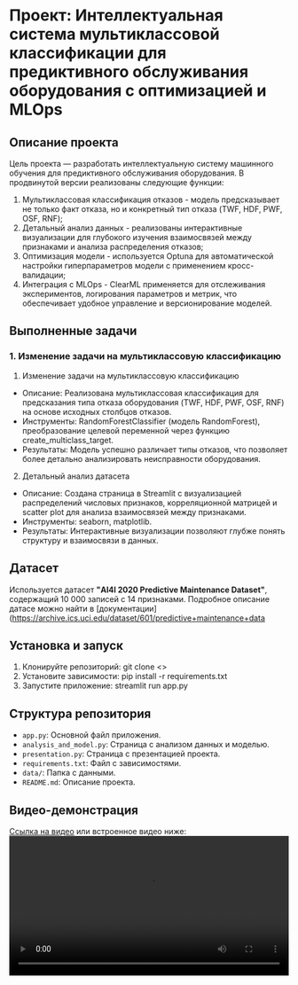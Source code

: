 # Проект: Интеллектуальная система мультиклассовой классификации для предиктивного обслуживания оборудования с оптимизацией и MLOps
## Описание проекта
Цель проекта — разработать интеллектуальную систему машинного обучения для предиктивного обслуживания оборудования. В продвинутой версии реализованы следующие функции:
1) Мультиклассовая классификация отказов - модель предсказывает не только факт отказа, но и конкретный тип отказа (TWF, HDF, PWF, OSF, RNF);
2) Детальный анализ данных - реализованы интерактивные визуализации для глубокого изучения взаимосвязей между признаками и анализа распределения отказов;
3) Оптимизация модели - используется Optuna для автоматической настройки гиперпараметров модели с применением кросс-валидации;
4) Интеграция с MLOps - ClearML применяется для отслеживания экспериментов, логирования параметров и метрик, что обеспечивает удобное управление и версионирование моделей.
## Выполненные задачи
### **1. Изменение задачи на мультиклассовую классификацию**
1. Изменение задачи на мультиклассовую классификацию
- Описание: Реализована мультиклассовая классификация для предсказания типа отказа оборудования (TWF, HDF, PWF, OSF, RNF) на основе исходных столбцов отказов.
- Инструменты: RandomForestClassifier (модель RandomForest), преобразование целевой переменной через функцию create_multiclass_target.
- Результаты: Модель успешно различает типы отказов, что позволяет более детально анализировать неисправности оборудования.
2. Детальный анализ датасета
- Описание: Создана страница в Streamlit с визуализацией распределений числовых признаков, корреляционной матрицей и scatter plot для анализа взаимосвязей между признаками.
- Инструменты: seaborn, matplotlib.
- Результаты: Интерактивные визуализации позволяют глубже понять структуру и взаимосвязи в данных.

## Датасет
Используется датасет **"AI4I 2020 Predictive Maintenance Dataset"**,
содержащий 10 000 записей с 14 признаками. Подробное описание датасе
можно найти в [документации]
(https://archive.ics.uci.edu/dataset/601/predictive+maintenance+data
## Установка и запуск
1. Клонируйте репозиторий:
git clone <>
2. Установите зависимости:
pip install -r requirements.txt
3. Запустите приложение:
streamlit run app.py
## Структура репозитория
- `app.py`: Основной файл приложения.
- `analysis_and_model.py`: Страница с анализом данных и моделью.
- `presentation.py`: Страница с презентацией проекта.
- `requirements.txt`: Файл с зависимостями.
- `data/`: Папка с данными.
- `README.md`: Описание проекта.
## Видео-демонстрация
[Ссылка на видео](video/demo.mp4) или встроенное видео ниже:
<video src="video/demo.mp4" controls width="100%"></video>
